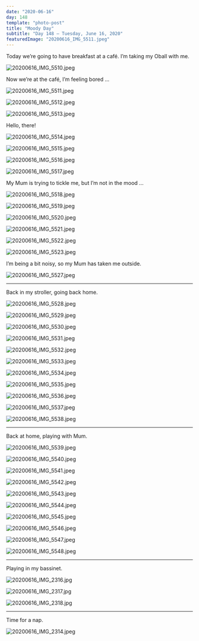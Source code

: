 ```yaml
---
date: "2020-06-16"
day: 148
template: "photo-post"
title: "Moody Day"
subtitle: "Day 148 – Tuesday, June 16, 2020"
featuredImage: "20200616_IMG_5511.jpeg"
---
```


Today we’re going to have breakfast at a café. I’m taking my Oball with me.

![20200616_IMG_5510.jpeg](20200616_IMG_5510.jpeg)

Now we’re at the café, I’m feeling bored …

![20200616_IMG_5511.jpeg](20200616_IMG_5511.jpeg)

![20200616_IMG_5512.jpeg](20200616_IMG_5512.jpeg)

![20200616_IMG_5513.jpeg](20200616_IMG_5513.jpeg)

Hello, there!

![20200616_IMG_5514.jpeg](20200616_IMG_5514.jpeg)

![20200616_IMG_5515.jpeg](20200616_IMG_5515.jpeg)

![20200616_IMG_5516.jpeg](20200616_IMG_5516.jpeg)

![20200616_IMG_5517.jpeg](20200616_IMG_5517.jpeg)

My Mum is trying to tickle me, but I’m not in the mood …

![20200616_IMG_5518.jpeg](20200616_IMG_5518.jpeg)

![20200616_IMG_5519.jpeg](20200616_IMG_5519.jpeg)

![20200616_IMG_5520.jpeg](20200616_IMG_5520.jpeg)

![20200616_IMG_5521.jpeg](20200616_IMG_5521.jpeg)

![20200616_IMG_5522.jpeg](20200616_IMG_5522.jpeg)

![20200616_IMG_5523.jpeg](20200616_IMG_5523.jpeg)

I’m being a bit noisy, so my Mum has taken me outside.

![20200616_IMG_5527.jpeg](20200616_IMG_5527.jpeg)

<hr />

Back in my stroller, going back home.

![20200616_IMG_5528.jpeg](20200616_IMG_5528.jpeg)

![20200616_IMG_5529.jpeg](20200616_IMG_5529.jpeg)

![20200616_IMG_5530.jpeg](20200616_IMG_5530.jpeg)

![20200616_IMG_5531.jpeg](20200616_IMG_5531.jpeg)

![20200616_IMG_5532.jpeg](20200616_IMG_5532.jpeg)

![20200616_IMG_5533.jpeg](20200616_IMG_5533.jpeg)

![20200616_IMG_5534.jpeg](20200616_IMG_5534.jpeg)

![20200616_IMG_5535.jpeg](20200616_IMG_5535.jpeg)

![20200616_IMG_5536.jpeg](20200616_IMG_5536.jpeg)

![20200616_IMG_5537.jpeg](20200616_IMG_5537.jpeg)

![20200616_IMG_5538.jpeg](20200616_IMG_5538.jpeg)

<hr />

Back at home, playing with Mum.

![20200616_IMG_5539.jpeg](20200616_IMG_5539.jpeg)

![20200616_IMG_5540.jpeg](20200616_IMG_5540.jpeg)

![20200616_IMG_5541.jpeg](20200616_IMG_5541.jpeg)

![20200616_IMG_5542.jpeg](20200616_IMG_5542.jpeg)

![20200616_IMG_5543.jpeg](20200616_IMG_5543.jpeg)

![20200616_IMG_5544.jpeg](20200616_IMG_5544.jpeg)

![20200616_IMG_5545.jpeg](20200616_IMG_5545.jpeg)

![20200616_IMG_5546.jpeg](20200616_IMG_5546.jpeg)

![20200616_IMG_5547.jpeg](20200616_IMG_5547.jpeg)

![20200616_IMG_5548.jpeg](20200616_IMG_5548.jpeg)

<hr />

Playing in my bassinet.

![20200616_IMG_2316.jpg](20200616_IMG_2316.jpg)

![20200616_IMG_2317.jpg](20200616_IMG_2317.jpg)

![20200616_IMG_2318.jpg](20200616_IMG_2318.jpg)

<hr />

Time for a nap.

![20200616_IMG_2314.jpeg](20200616_IMG_2314.jpeg)

